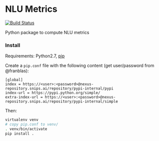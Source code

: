 # NLU Metrics

[![Build Status](https://jenkins2.snips.ai/buildStatus/icon?job=SDK/asr-lm-adaptation/develop)](https://jenkins2.snips.ai/job/SDK/job/asr-lm-adaptation/view/Branches/job/develop)

Python package to compute NLU metrics

### Install
Requirements: Python2.7, [pip](https://pip.pypa.io/en/stable/installing/)

Create a `pip.conf` file with the following content (get user/password from @franblas): 
    
```config
[global]
index = https://<user>:<password>@nexus-repository.snips.ai/repository/pypi-internal/pypi
index-url = https://pypi.python.org/simple/
extra-index-url = https://<user>:<password>@nexus-repository.snips.ai/repository/pypi-internal/simple
```

Then:

```bash
virtualenv venv
# copy pip.conf to venv/
. venv/bin/activate
pip install .
```